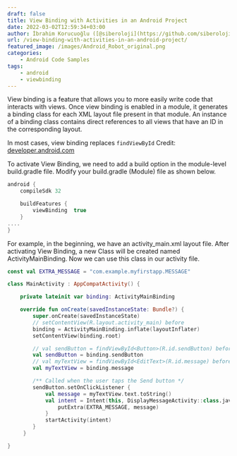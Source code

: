 ```yaml
---
draft: false
title: View Binding with Activities in an Android Project
date: 2022-03-02T12:59:34+03:00
author: İbrahim Korucuoğlu ([@siberoloji](https://github.com/siberoloji))
url: /view-binding-with-activities-in-an-android-project/
featured_image: /images/Android_Robot_original.png
categories:
    - Android Code Samples
tags:
    - android
    - viewbinding
---
```


View binding is a feature that allows you to more easily write code that interacts with views. Once view binding is enabled in a module, it generates a binding class for each XML layout file present in that module. An instance of a binding class contains direct references to all views that have an ID in the corresponding layout.

In most cases, view binding replaces `findViewById`
Credit: [developer.android.com](https://developer.android.com/topic/libraries/view-binding)

To activate View Binding, we need to add a build option in the module-level build.gradle file. Modify your build.gradle (Module) file as shown below.

```kotlin
android {
    compileSdk 32

    buildFeatures {
        viewBinding  true
    }
....
}
```

For example, in the beginning, we have an activity_main.xml layout file. After activating View Binding, a new Class will be created named ActivityMainBinding. Now we can use this class in our activity file.

```kotlin
const val EXTRA_MESSAGE = "com.example.myfirstapp.MESSAGE"

class MainActivity : AppCompatActivity() {

    private lateinit var binding: ActivityMainBinding

    override fun onCreate(savedInstanceState: Bundle?) {
        super.onCreate(savedInstanceState)
        // setContentView(R.layout.activity_main) before
        binding = ActivityMainBinding.inflate(layoutInflater)
        setContentView(binding.root)

        // val sendButton = findViewById<Button>(R.id.sendButton) before
        val sendButton = binding.sendButton
        // val myTextView = findViewById<EditText>(R.id.message) before
        val myTextView = binding.message

        /** Called when the user taps the Send button */
        sendButton.setOnClickListener {
            val message = myTextView.text.toString()
            val intent = Intent(this, DisplayMessageActivity::class.java).apply {
                putExtra(EXTRA_MESSAGE, message)
            }
            startActivity(intent)
        }
     }

}
```
